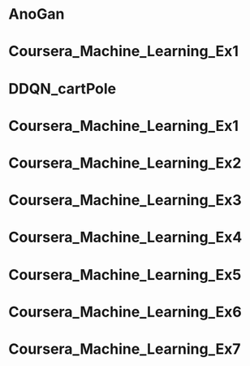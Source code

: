 # AnoGan
# Coursera_Machine_Learning_Ex1
# DDQN_cartPole
# Coursera_Machine_Learning_Ex1
# Coursera_Machine_Learning_Ex2
# Coursera_Machine_Learning_Ex3
# Coursera_Machine_Learning_Ex4
# Coursera_Machine_Learning_Ex5
# Coursera_Machine_Learning_Ex6
# Coursera_Machine_Learning_Ex7
